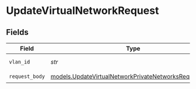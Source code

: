 # UpdateVirtualNetworkRequest


## Fields

| Field                                                                                                                | Type                                                                                                                 | Required                                                                                                             | Description                                                                                                          |
| -------------------------------------------------------------------------------------------------------------------- | -------------------------------------------------------------------------------------------------------------------- | -------------------------------------------------------------------------------------------------------------------- | -------------------------------------------------------------------------------------------------------------------- |
| `vlan_id`                                                                                                            | *str*                                                                                                                | :heavy_check_mark:                                                                                                   | The Virtual Network ID                                                                                               |
| `request_body`                                                                                                       | [models.UpdateVirtualNetworkPrivateNetworksRequestBody](../models/updatevirtualnetworkprivatenetworksrequestbody.md) | :heavy_check_mark:                                                                                                   | N/A                                                                                                                  |